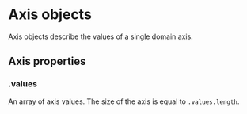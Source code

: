 # Axis objects

Axis objects describe the values of a single domain axis.

## Axis properties

### .values

An array of axis values. The size of the axis is equal to `.values.length`.
